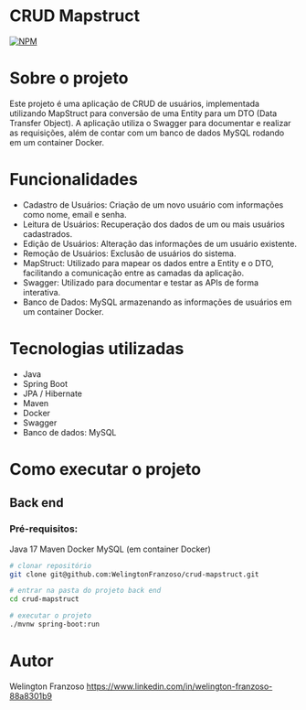 # CRUD Mapstruct
[![NPM](https://img.shields.io/npm/l/react)](https://github.com/WelingtonFranzoso/franzoso-agregador-de-investimentos/blob/main/LICENSE) 

# Sobre o projeto

Este projeto é uma aplicação de CRUD de usuários, implementada utilizando MapStruct para conversão de uma Entity para um DTO (Data Transfer Object). A aplicação utiliza o Swagger para documentar e realizar as requisições, além de contar com um banco de dados MySQL rodando em um container Docker.

# Funcionalidades
- Cadastro de Usuários: Criação de um novo usuário com informações como nome, email e senha.
- Leitura de Usuários: Recuperação dos dados de um ou mais usuários cadastrados.
- Edição de Usuários: Alteração das informações de um usuário existente.
- Remoção de Usuários: Exclusão de usuários do sistema.
- MapStruct: Utilizado para mapear os dados entre a Entity e o DTO, facilitando a comunicação entre as camadas da aplicação.
- Swagger: Utilizado para documentar e testar as APIs de forma interativa.
- Banco de Dados: MySQL armazenando as informações de usuários em um container Docker.

# Tecnologias utilizadas
- Java
- Spring Boot
- JPA / Hibernate
- Maven
- Docker
- Swagger
- Banco de dados: MySQL

# Como executar o projeto

## Back end
### Pré-requisitos: 
Java 17
Maven
Docker
MySQL (em container Docker)

```bash
# clonar repositório
git clone git@github.com:WelingtonFranzoso/crud-mapstruct.git

# entrar na pasta do projeto back end
cd crud-mapstruct

# executar o projeto
./mvnw spring-boot:run
```

# Autor

Welington Franzoso
https://www.linkedin.com/in/welington-franzoso-88a8301b9
